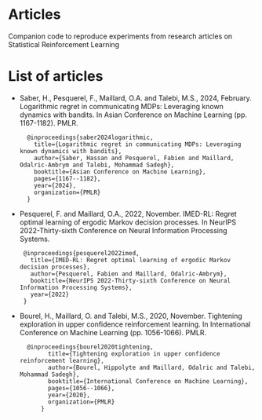# Articles
Companion code to reproduce experiments from research articles on Statistical Reinforcement Learning


# List of articles


- Saber, H., Pesquerel, F., Maillard, O.A. and Talebi, M.S., 2024, February. Logarithmic regret in communicating MDPs: Leveraging known dynamics with bandits. In Asian Conference on Machine Learning (pp. 1167-1182). PMLR.

        @inproceedings{saber2024logarithmic,
          title={Logarithmic regret in communicating MDPs: Leveraging known dynamics with bandits},
          author={Saber, Hassan and Pesquerel, Fabien and Maillard, Odalric-Ambrym and Talebi, Mohammad Sadegh},
          booktitle={Asian Conference on Machine Learning},
          pages={1167--1182},
          year={2024},
          organization={PMLR}
        }

-  Pesquerel, F. and Maillard, O.A., 2022, November. IMED-RL: Regret optimal learning of ergodic Markov decision processes. In NeurIPS 2022-Thirty-sixth Conference on Neural Information Processing Systems.

        @inproceedings{pesquerel2022imed,
          title={IMED-RL: Regret optimal learning of ergodic Markov decision processes},
          author={Pesquerel, Fabien and Maillard, Odalric-Ambrym},
          booktitle={NeurIPS 2022-Thirty-sixth Conference on Neural Information Processing Systems},
          year={2022}
        }

- Bourel, H., Maillard, O. and Talebi, M.S., 2020, November. Tightening exploration in upper confidence reinforcement learning. In International Conference on Machine Learning (pp. 1056-1066). PMLR.

        @inproceedings{bourel2020tightening,
              title={Tightening exploration in upper confidence reinforcement learning},
              author={Bourel, Hippolyte and Maillard, Odalric and Talebi, Mohammad Sadegh},
              booktitle={International Conference on Machine Learning},
              pages={1056--1066},
              year={2020},
              organization={PMLR}
            }
